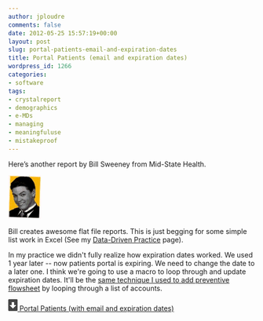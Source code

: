 ```yaml
---
author: jploudre
comments: false
date: 2012-05-25 15:57:19+00:00
layout: post
slug: portal-patients-email-and-expiration-dates
title: Portal Patients (email and expiration dates)
wordpress_id: 1266
categories:
- software
tags:
- crystalreport
- demographics
- e-MDs
- managing
- meaningfuluse
- mistakeproof
---
```


Here’s another report by Bill Sweeney from Mid-State Health.

![](/files/2012/05/311131.gif)

Bill creates awesome flat file reports. This is just begging for some simple list work in  Excel (See my [Data-Driven Practice](/2011/data-driven-practice/) page). 

In my practice we didn't fully realize how expiration dates worked. We used 1 year later -- now patients portal is expiring. We need to change the date to a later one. I think we're going to use a macro to loop through and update expiration dates. It'll be the [same technique I used to add preventive flowsheet](/2011/macro-to-add-flowsheets-in-e-mds/) by looping through a list of accounts.

[![](/files/2011/01/57-download.png) Portal Patients (with email and expiration dates)](/files/2012/05/Portal-Patients-with-email-and-expiration.rpt_.zip)
